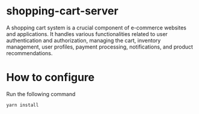 # shopping-cart-server
A shopping cart system is a crucial component of e-commerce websites and applications. It handles various functionalities related to user authentication and authorization, managing the cart, inventory management, user profiles, payment processing, notifications, and product recommendations.

# How to configure
Run the following command
```bash
yarn install
```
